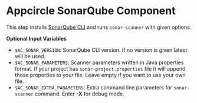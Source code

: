# Appcircle SonarQube Component

This step installs [SonarQube CLI](https://www.sonarqube.org/) and runs `sonar-scanner` with given options.

**Optional Input Variables**
- `$AC_SONAR_VERSION`: SonarQube CLI version. If no version is given latest will be used.
- `$AC_SONAR_PARAMETERS`: Scanner parameters written in Java properties format. If your project has `sonar-project.properties` file it will append those properties to your file. Leave empty if you want to use your own file.
- `$AC_SONAR_EXTRA_PARAMETERS`: Extra command line parameters for `sonar-scanner` command. Enter **-X** for debug mode.
